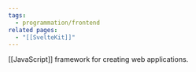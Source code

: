```yaml
---
tags:
  - programmation/frontend
related pages:
  - "[[SvelteKit]]"
---
```

[[JavaScript]] framework for creating web applications.
